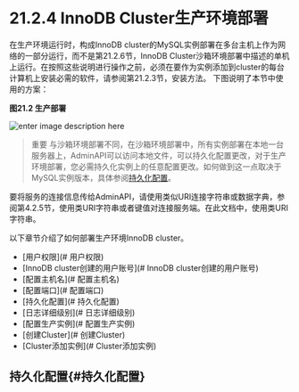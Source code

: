 # 21.2.4 InnoDB Cluster生产环境部署
在生产环境运行时，构成InnoDB cluster的MySQL实例部署在多台主机上作为网络的一部分运行，而不是第21.2.6节，InnoDB Cluster沙箱环境部署中描述的单机上运行。在按照这些说明进行操作之前，必须在要作为实例添加到cluster的每台计算机上安装必需的软件，请参阅第21.2.3节，安装方法。
下图说明了本节中使用的方案：

**图21.2 生产部署**

![enter image description here](https://dev.mysql.com/doc/refman/8.0/en/images/production_servers.png)

>重要
>与沙箱环境部署不同，在沙箱环境部署中，所有实例部署在本地一台服务器上，AdminAPI可以访问本地文件，可以持久化配置更改，对于生产环境部署，您必需持久化实例上的任意配置更改。如何做到这一点取决于MySQL实例版本，具体参阅[持久化配置](#持久化配置)。

要将服务的连接信息传给AdminAPI，请使用类似URI连接字符串或数据字典，参阅第4.2.5节，使用类URI字符串或者键值对连接服务端。在此文档中，使用类URI字符串。

以下章节介绍了如何部署生产环境InnoDB cluster。

- [用户权限](# 用户权限)
- [InnoDB cluster创建的用户账号](# InnoDB cluster创建的用户账号)
- [配置主机名](# 配置主机名)
- [配置端口](# 配置端口)
- [持久化配置](# 持久化配置)
- [日志详细级别](# 日志详细级别)
- [配置生产实例](# 配置生产实例)
- [创建Cluster](# 创建Cluster)
- [Cluster添加实例](# Cluster添加实例)
## 持久化配置{#持久化配置}
